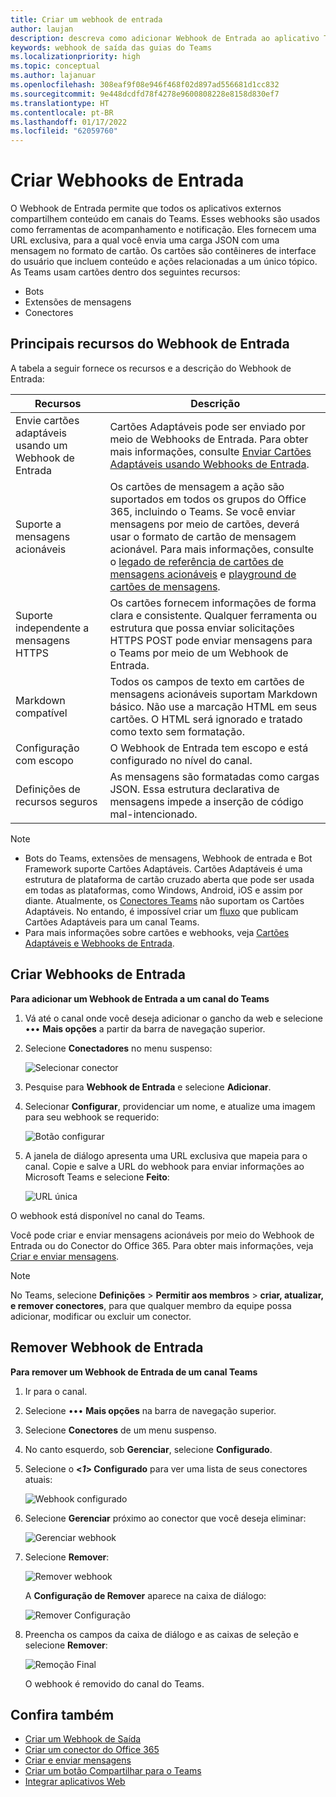 ```yaml
---
title: Criar um webhook de entrada
author: laujan
description: descreva como adicionar Webhook de Entrada ao aplicativo Teams e postar solicitações externas ao Teams com webhooks de entrada
keywords: webhook de saída das guias do Teams
ms.localizationpriority: high
ms.topic: conceptual
ms.author: lajanuar
ms.openlocfilehash: 308eaf9f08e946f468f02d897ad556681d1cc832
ms.sourcegitcommit: 9e448dcdfd78f4278e9600808228e8158d830ef7
ms.translationtype: HT
ms.contentlocale: pt-BR
ms.lasthandoff: 01/17/2022
ms.locfileid: "62059760"
---
```

# <a name="create-incoming-webhook"></a>Criar Webhooks de Entrada

O Webhook de Entrada permite que todos os aplicativos externos compartilhem conteúdo em canais do Teams. Esses webhooks são usados como ferramentas de acompanhamento e notificação. Eles fornecem uma URL exclusiva, para a qual você envia uma carga JSON com uma mensagem no formato de cartão. Os cartões são contêineres de interface do usuário que incluem conteúdo e ações relacionadas a um único tópico. As Teams usam cartões dentro dos seguintes recursos:

* Bots
* Extensões de mensagens
* Conectores

## <a name="key-features-of-incoming-webhook"></a>Principais recursos do Webhook de Entrada

A tabela a seguir fornece os recursos e a descrição do Webhook de Entrada:

| Recursos | Descrição |
| ------- | ----------- |
|Envie cartões adaptáveis usando um Webhook de Entrada|Cartões Adaptáveis pode ser enviado por meio de Webhooks de Entrada. Para obter mais informações, consulte [Enviar Cartões Adaptáveis usando Webhooks de Entrada](../../webhooks-and-connectors/how-to/connectors-using.md#send-adaptive-cards-using-an-incoming-webhook).|
|Suporte a mensagens acionáveis|Os cartões de mensagem a ação são suportados em todos os grupos do Office 365, incluindo o Teams. Se você enviar mensagens por meio de cartões, deverá usar o formato de cartão de mensagem acionável. Para mais informações, consulte o [legado de referência de cartões de mensagens acionáveis](/outlook/actionable-messages/message-card-reference) e [playground de cartões de mensagens](https://messagecardplayground.azurewebsites.net).|
|Suporte independente a mensagens HTTPS|Os cartões fornecem informações de forma clara e consistente. Qualquer ferramenta ou estrutura que possa enviar solicitações HTTPS POST pode enviar mensagens para o Teams por meio de um Webhook de Entrada.|
|Markdown compatível|Todos os campos de texto em cartões de mensagens acionáveis suportam Markdown básico. Não use a marcação HTML em seus cartões. O HTML será ignorado e tratado como texto sem formatação.|
|Configuração com escopo|O Webhook de Entrada tem escopo e está configurado no nível do canal.|
|Definições de recursos seguros|As mensagens são formatadas como cargas JSON. Essa estrutura declarativa de mensagens impede a inserção de código mal-intencionado.|

> [!NOTE]
> * Bots do Teams, extensões de mensagens, Webhook de entrada e Bot Framework suporte Cartões Adaptáveis. Cartões Adaptáveis é uma estrutura de plataforma de cartão cruzado aberta que pode ser usada em todas as plataformas, como Windows, Android, iOS e assim por diante. Atualmente, os [Conectores Teams](../../webhooks-and-connectors/how-to/connectors-creating.md) não suportam os Cartões Adaptáveis. No entando, é impossível criar um [fluxo](https://flow.microsoft.com/blog/microsoft-flow-in-microsoft-teams/) que publicam Cartões Adaptáveis para um canal Teams.
> * Para mais informações sobre cartões e webhooks, veja [Cartões Adaptáveis e Webhooks de Entrada](~/task-modules-and-cards/what-are-cards.md#adaptive-cards-and-incoming-webhooks).

## <a name="create-incoming-webhook"></a>Criar Webhooks de Entrada

**Para adicionar um Webhook de Entrada a um canal do Teams**

1. Vá até o canal onde você deseja adicionar o gancho da web e selecione &#8226;&#8226;&#8226; **Mais opções** a partir da barra de navegação superior.
1. Selecione **Conectadores** no menu suspenso:

    ![Selecionar conector](~/assets/images/connectors.png)

1. Pesquise para **Webhook de Entrada** e selecione **Adicionar**.
1. Selecionar **Configurar**, providenciar um nome, e atualize uma imagem para seu webhook se requerido:

    ![Botão configurar](~/assets/images/configure.png)

1. A janela de diálogo apresenta uma URL exclusiva que mapeia para o canal. Copie e salve a URL do webhook para enviar informações ao Microsoft Teams e selecione **Feito**:

    ![URL única](~/assets/images/url.png)

O webhook está disponível no canal do Teams.

Você pode criar e enviar mensagens acionáveis por meio do Webhook de Entrada ou do Conector do Office 365. Para obter mais informações, veja [Criar e enviar mensagens](~/webhooks-and-connectors/how-to/connectors-using.md).

> [!NOTE]
> No Teams, selecione **Definições** > **Permitir aos membros** > **criar, atualizar, e remover conectores**, para que qualquer membro da equipe possa adicionar, modificar ou excluir um conector.

## <a name="remove-incoming-webhook"></a>Remover Webhook de Entrada

**Para remover um Webhook de Entrada de um canal Teams**

1. Ir para o canal.
1. Selecione &#8226;&#8226;&#8226; **Mais opções** na barra de navegação superior.
1. Selecione **Conectores** de um menu suspenso.
1. No canto esquerdo, sob **Gerenciar**, selecione **Configurado**.
1. Selecione o **<*1*> Configurado** para ver uma lista de seus conectores atuais:

    ![Webhook configurado](~/assets/images/configured.png)

1. Selecione **Gerenciar** próximo ao conector que você deseja eliminar:

    ![Gerenciar webhook](~/assets/images/manage.png)

1. Selecione **Remover**:

    ![Remover webhook](~/assets/images/remove.png)

    A **Configuração de Remover** aparece na caixa de diálogo:

    ![Remover Configuração](~/assets/images/removeconfiguration.png)

1. Preencha os campos da caixa de diálogo e as caixas de seleção e selecione **Remover**:

    ![Remoção Final](~/assets/images/finalremove.png)

    O webhook é removido do canal do Teams.

## <a name="see-also"></a>Confira também

* [Criar um Webhook de Saída](~/webhooks-and-connectors/how-to/add-outgoing-webhook.md)
* [Criar um conector do Office 365](~/webhooks-and-connectors/how-to/connectors-creating.md)
* [Criar e enviar mensagens](~/webhooks-and-connectors/how-to/connectors-using.md)
* [Criar um botão Compartilhar para o Teams](../../concepts/build-and-test/share-to-teams.md#create-share-to-teams-button)
* [Integrar aplicativos Web](~/samples/integrate-web-apps-overview.md)
